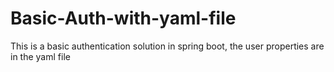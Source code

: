 # Basic-Auth-with-yaml-file
This is a basic authentication solution in spring boot, the user properties are in the yaml file
